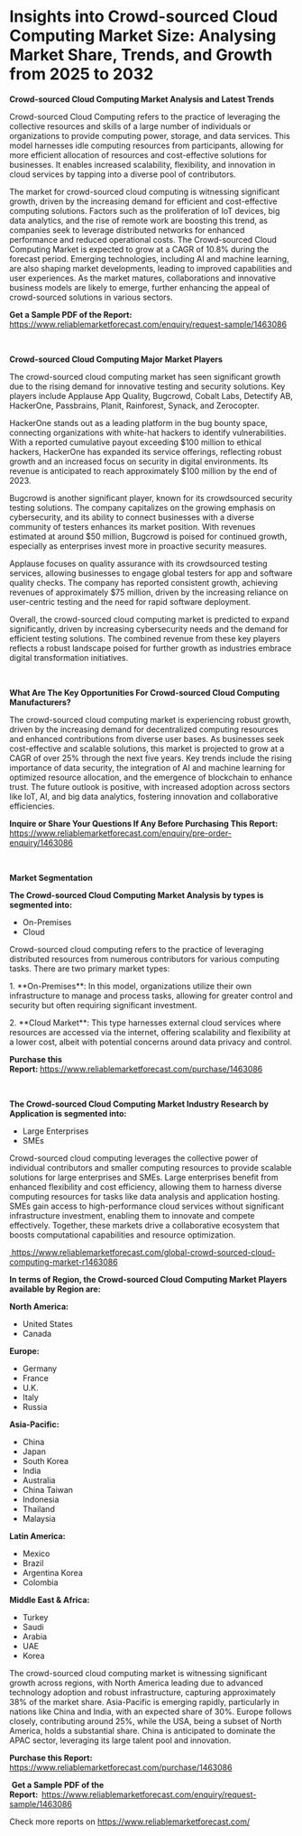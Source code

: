<p><h1>Insights into Crowd-sourced Cloud Computing Market Size: Analysing Market Share, Trends, and Growth from 2025 to 2032</h1></p><p><strong>Crowd-sourced Cloud Computing Market Analysis and Latest Trends</strong></p>
<p><p>Crowd-sourced Cloud Computing refers to the practice of leveraging the collective resources and skills of a large number of individuals or organizations to provide computing power, storage, and data services. This model harnesses idle computing resources from participants, allowing for more efficient allocation of resources and cost-effective solutions for businesses. It enables increased scalability, flexibility, and innovation in cloud services by tapping into a diverse pool of contributors.</p><p>The market for crowd-sourced cloud computing is witnessing significant growth, driven by the increasing demand for efficient and cost-effective computing solutions. Factors such as the proliferation of IoT devices, big data analytics, and the rise of remote work are boosting this trend, as companies seek to leverage distributed networks for enhanced performance and reduced operational costs. The Crowd-sourced Cloud Computing Market is expected to grow at a CAGR of 10.8% during the forecast period. Emerging technologies, including AI and machine learning, are also shaping market developments, leading to improved capabilities and user experiences. As the market matures, collaborations and innovative business models are likely to emerge, further enhancing the appeal of crowd-sourced solutions in various sectors.</p></p>
<p><strong>Get a Sample PDF of the Report:&nbsp;</strong> <a href="https://www.reliablemarketforecast.com/enquiry/request-sample/1463086?utm_campaign=2235&utm_medium=2&utm_source=Github&utm_content=ia&utm_term=11032025&utm_id=crowd-sourced-cloud-computing">https://www.reliablemarketforecast.com/enquiry/request-sample/1463086</a></p>
<p>&nbsp;</p>
<p><strong>Crowd-sourced Cloud Computing Major Market Players</strong></p>
<p><p>The crowd-sourced cloud computing market has seen significant growth due to the rising demand for innovative testing and security solutions. Key players include Applause App Quality, Bugcrowd, Cobalt Labs, Detectify AB, HackerOne, Passbrains, Planit, Rainforest, Synack, and Zerocopter.</p><p>HackerOne stands out as a leading platform in the bug bounty space, connecting organizations with white-hat hackers to identify vulnerabilities. With a reported cumulative payout exceeding $100 million to ethical hackers, HackerOne has expanded its service offerings, reflecting robust growth and an increased focus on security in digital environments. Its revenue is anticipated to reach approximately $100 million by the end of 2023.</p><p>Bugcrowd is another significant player, known for its crowdsourced security testing solutions. The company capitalizes on the growing emphasis on cybersecurity, and its ability to connect businesses with a diverse community of testers enhances its market position. With revenues estimated at around $50 million, Bugcrowd is poised for continued growth, especially as enterprises invest more in proactive security measures.</p><p>Applause focuses on quality assurance with its crowdsourced testing services, allowing businesses to engage global testers for app and software quality checks. The company has reported consistent growth, achieving revenues of approximately $75 million, driven by the increasing reliance on user-centric testing and the need for rapid software deployment.</p><p>Overall, the crowd-sourced cloud computing market is predicted to expand significantly, driven by increasing cybersecurity needs and the demand for efficient testing solutions. The combined revenue from these key players reflects a robust landscape poised for further growth as industries embrace digital transformation initiatives.</p></p>
<p>&nbsp;</p>
<p><strong>What Are The Key Opportunities For Crowd-sourced Cloud Computing Manufacturers?</strong></p>
<p><p>The crowd-sourced cloud computing market is experiencing robust growth, driven by the increasing demand for decentralized computing resources and enhanced contributions from diverse user bases. As businesses seek cost-effective and scalable solutions, this market is projected to grow at a CAGR of over 25% through the next five years. Key trends include the rising importance of data security, the integration of AI and machine learning for optimized resource allocation, and the emergence of blockchain to enhance trust. The future outlook is positive, with increased adoption across sectors like IoT, AI, and big data analytics, fostering innovation and collaborative efficiencies.</p></p>
<p><strong>Inquire or Share Your Questions If Any Before Purchasing This Report:</strong> <a href="https://www.reliablemarketforecast.com/enquiry/pre-order-enquiry/1463086?utm_campaign=2235&utm_medium=2&utm_source=Github&utm_content=ia&utm_term=11032025&utm_id=crowd-sourced-cloud-computing">https://www.reliablemarketforecast.com/enquiry/pre-order-enquiry/1463086</a></p>
<p>&nbsp;</p>
<p><strong>Market Segmentation</strong></p>
<p><strong>The Crowd-sourced Cloud Computing Market Analysis by types is segmented into:</strong></p>
<p><ul><li>On-Premises</li><li>Cloud</li></ul></p>
<p><p>Crowd-sourced cloud computing refers to the practice of leveraging distributed resources from numerous contributors for various computing tasks. There are two primary market types: </p><p>1. **On-Premises**: In this model, organizations utilize their own infrastructure to manage and process tasks, allowing for greater control and security but often requiring significant investment.</p><p>2. **Cloud Market**: This type harnesses external cloud services where resources are accessed via the internet, offering scalability and flexibility at a lower cost, albeit with potential concerns around data privacy and control.</p></p>
<p><strong>Purchase this Report:&nbsp;</strong><a href="https://www.reliablemarketforecast.com/purchase/1463086?utm_campaign=2235&utm_medium=2&utm_source=Github&utm_content=ia&utm_term=11032025&utm_id=crowd-sourced-cloud-computing">https://www.reliablemarketforecast.com/purchase/1463086</a></p>
<p>&nbsp;</p>
<p><strong>The Crowd-sourced Cloud Computing Market Industry Research by Application is segmented into:</strong></p>
<p><ul><li>Large Enterprises</li><li>SMEs</li></ul></p>
<p><p>Crowd-sourced cloud computing leverages the collective power of individual contributors and smaller computing resources to provide scalable solutions for large enterprises and SMEs. Large enterprises benefit from enhanced flexibility and cost efficiency, allowing them to harness diverse computing resources for tasks like data analysis and application hosting. SMEs gain access to high-performance cloud services without significant infrastructure investment, enabling them to innovate and compete effectively. Together, these markets drive a collaborative ecosystem that boosts computational capabilities and resource optimization.</p></p>
<p><a href="https://www.reliablemarketforecast.com/global-crowd-sourced-cloud-computing-market-r1463086?utm_campaign=2235&utm_medium=2&utm_source=Github&utm_content=ia&utm_term=11032025&utm_id=crowd-sourced-cloud-computing">&nbsp;https://www.reliablemarketforecast.com/global-crowd-sourced-cloud-computing-market-r1463086</a></p>
<p><strong>In terms of Region, the Crowd-sourced Cloud Computing Market Players available by Region are:</strong></p>
<p>
    <p> <strong> North America: </strong>
        <ul>
            <li>United States</li>
            <li>Canada</li>
        </ul>
        </p> 
    <p> <strong> Europe: </strong>
        <ul>
            <li>Germany</li>
            <li>France</li>
            <li>U.K.</li>
            <li>Italy</li>
            <li>Russia</li>
        </ul>
        </p> 
    <p> <strong> Asia-Pacific: </strong>
        <ul>
            <li>China</li>
            <li>Japan</li>
            <li>South Korea</li>
            <li>India</li>
            <li>Australia</li>
            <li>China Taiwan</li>
            <li>Indonesia</li>
            <li>Thailand</li>
            <li>Malaysia</li>
        </ul>
        </p> 
    <p> <strong> Latin America: </strong>
        <ul>
            <li>Mexico</li>
            <li>Brazil</li>
            <li>Argentina Korea</li>
            <li>Colombia</li>
        </ul>
        </p> 
    <p> <strong> Middle East & Africa: </strong>
        <ul>
            <li>Turkey</li>
            <li>Saudi</li>
            <li>Arabia</li>
            <li>UAE</li>
            <li>Korea</li>
        </ul>
    </p>
    </p>
<p><p>The crowd-sourced cloud computing market is witnessing significant growth across regions, with North America leading due to advanced technology adoption and robust infrastructure, capturing approximately 38% of the market share. Asia-Pacific is emerging rapidly, particularly in nations like China and India, with an expected share of 30%. Europe follows closely, contributing around 25%, while the USA, being a subset of North America, holds a substantial share. China is anticipated to dominate the APAC sector, leveraging its large talent pool and innovation.</p></p>
<p><strong>Purchase this Report: </strong><a href="https://www.reliablemarketforecast.com/purchase/1463086?utm_campaign=2235&utm_medium=2&utm_source=Github&utm_content=ia&utm_term=11032025&utm_id=crowd-sourced-cloud-computing">https://www.reliablemarketforecast.com/purchase/1463086</a></p>
<p>&nbsp;<strong>Get a Sample PDF of the Report:&nbsp;&nbsp;</strong><a href="https://www.reliablemarketforecast.com/enquiry/request-sample/1463086?utm_campaign=2235&utm_medium=2&utm_source=Github&utm_content=ia&utm_term=11032025&utm_id=crowd-sourced-cloud-computing">https://www.reliablemarketforecast.com/enquiry/request-sample/1463086</a></p>
<p><strong></strong></p>
<p>Check more reports on <a href="https://www.reliablemarketforecast.com/?utm_campaign=2235&utm_medium=2&utm_source=Github&utm_content=ia&utm_term=11032025&utm_id=crowd-sourced-cloud-computing">https://www.reliablemarketforecast.com/</a></p>